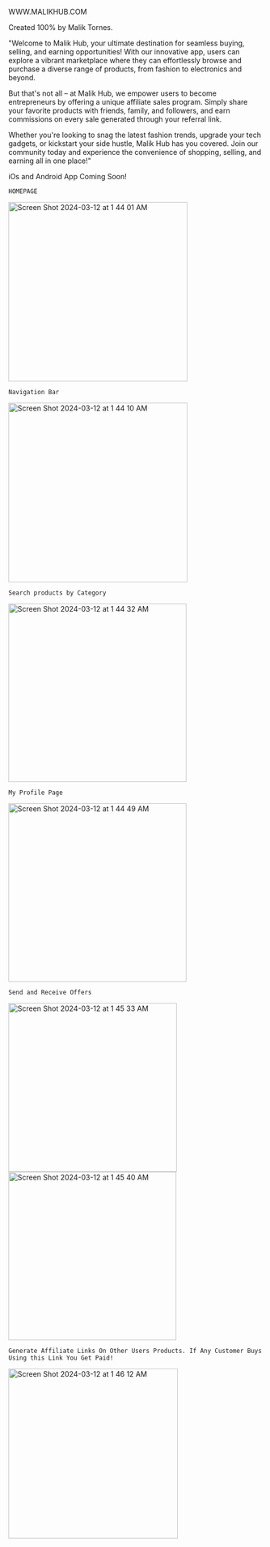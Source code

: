WWW.MALIKHUB.COM

Created 100% by Malik Tornes.

"Welcome to Malik Hub, your ultimate destination for seamless buying, selling, and earning opportunities! With our innovative app, users can explore a vibrant marketplace where they can effortlessly browse and purchase a diverse range of products, from fashion to electronics and beyond.

But that's not all – at Malik Hub, we empower users to become entrepreneurs by offering a unique affiliate sales program. Simply share your favorite products with friends, family, and followers, and earn commissions on every sale generated through your referral link.

Whether you're looking to snag the latest fashion trends, upgrade your tech gadgets, or kickstart your side hustle, Malik Hub has you covered. Join our community today and experience the convenience of shopping, selling, and earning all in one place!"

iOs and Android App Coming Soon!


    HOMEPAGE

  <img width="354" alt="Screen Shot 2024-03-12 at 1 44 01 AM" src="https://github.com/malikdreamy/malikhub/assets/119153047/7cb91d32-f73d-4e3e-aff4-d617ecbcf3df">

    Navigation Bar

 <img width="354" alt="Screen Shot 2024-03-12 at 1 44 10 AM" src="https://github.com/malikdreamy/malikhub/assets/119153047/02e5281c-68bd-451e-a26f-fca3f0d5a523">

    Search products by Category


<img width="352" alt="Screen Shot 2024-03-12 at 1 44 32 AM" src="https://github.com/malikdreamy/malikhub/assets/119153047/11077ae1-da34-449b-9dae-a974b1be36f1">

    My Profile Page


 <img width="352" alt="Screen Shot 2024-03-12 at 1 44 49 AM" src="https://github.com/malikdreamy/malikhub/assets/119153047/a2ad2bd2-6b6f-4543-bd74-d4fe30df991e">

    Send and Receive Offers


 <img width="333" alt="Screen Shot 2024-03-12 at 1 45 33 AM" src="https://github.com/malikdreamy/malikhub/assets/119153047/93f3858d-5c79-464b-b9b3-d6a308c60219">

 <img width="332" alt="Screen Shot 2024-03-12 at 1 45 40 AM" src="https://github.com/malikdreamy/malikhub/assets/119153047/9ba9fe2a-0615-4af1-82ba-5fa26c9c24bd">


    Generate Affiliate Links On Other Users Products. If Any Customer Buys Using this Link You Get Paid!


 <img width="335" alt="Screen Shot 2024-03-12 at 1 46 12 AM" src="https://github.com/malikdreamy/malikhub/assets/119153047/46813fa7-7ac6-43d4-863f-a71bef72adf5">




